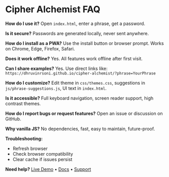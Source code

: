 
# Cipher Alchemist FAQ

**How do I use it?**
Open `index.html`, enter a phrase, get a password.

**Is it secure?**
Passwords are generated locally, never sent anywhere.

**How do I install as a PWA?**
Use the install button or browser prompt. Works on Chrome, Edge, Firefox, Safari.

**Does it work offline?**
Yes. All features work offline after first visit.

**Can I share examples?**
Yes. Use direct links like:
`https://dhruvinrsoni.github.io/cipher-alchemist/?phrase=YourPhrase`

**How do I customize?**
Edit theme in `css/themes.css`, suggestions in `js/phrase-suggestions.js`, UI text in `index.html`.

**Is it accessible?**
Full keyboard navigation, screen reader support, high contrast themes.

**How do I report bugs or request features?**
Open an issue or discussion on GitHub.

**Why vanilla JS?**
No dependencies, fast, easy to maintain, future-proof.

**Troubleshooting:**
- Refresh browser
- Check browser compatibility
- Clear cache if issues persist

**Need help?**
[Live Demo](https://dhruvinrsoni.github.io/cipher-alchemist/) • [Docs](README.md) • [Support](https://github.com/dhruvinrsoni/cipher-alchemist/discussions)
